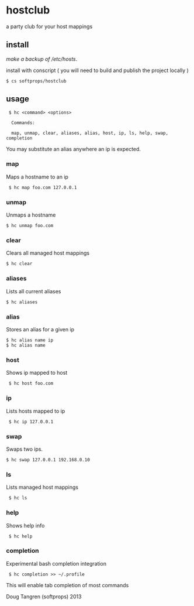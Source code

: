 # hostclub

a party club for your host mappings

## install

_make a backup of /etc/hosts_.

install with conscript ( you will need to build and publish the project locally )

    $ cs softprops/hostclub

## usage

     $ hc <command> <options>
     
      Commands:

      map, unmap, clear, aliases, alias, host, ip, ls, help, swap, completion 

You may substitute an alias anywhere an ip is expected.

### map 

Maps a hostname to an ip
   
     $ hc map foo.com 127.0.0.1

### unmap

Unmaps a hostname

    $ hc unmap foo.com

### clear

Clears all managed host mappings

    $ hc clear

### aliases

Lists all current aliases

    $ hc aliases

### alias

Stores an alias for a given ip

    $ hc alias name ip
    $ hc alias name

### host
    
Shows ip mapped to host

     $ hc host foo.com
      
### ip

Lists hosts mapped to ip

     $ hc ip 127.0.0.1

### swap

Swaps two ips.

    $ hc swap 127.0.0.1 192.168.0.10
      
### ls

Lists managed host mappings

     $ hc ls
      
### help

Shows help info

     $ hc help

### completion

Experimental bash completion integration

     $ hc completion >> ~/.profile

This will enable tab completion of most commands

Doug Tangren (softprops) 2013
